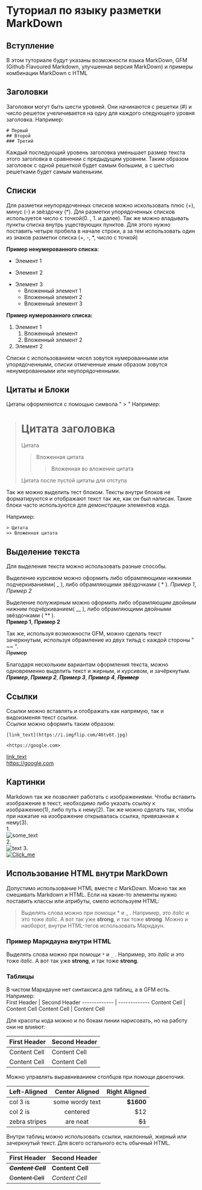 # Туториал по языку разметки MarkDown

## Вступление

В этом туториале будут указаны возможности языка MarkDown, GFM (Github Flavoured Markdown, улучшенная версия MarkDown) и примеры комбинации MarkDown с HTML

## Заголовки

Заголовки могут быть шести уровней. Они начинаются с решетки (#) и число решеток учеличивается на одну для каждого следующего уровня заголовка. Например:
```
# Первый
## Второй
### Третий
```
Каждый последующий уровень заголовка уменьшает размер текста этого заголовка в сравнении с предыдущим уровнем. Таким образом заголовок с одной решеткой будет самым большим, а с шестью решетками будет самым маленьким.
## Списки

Для разметки неупорядоченных списков можно искользовать плюс (+), минус (-) и звёздочку (*). Для разметки упорядоченных списков используется число с точкой(0. , 1. и далее). Так же можно владывать пункты списка внутрь уществующих пунктов. Для этого нужно поставить четыре пробела в начале строки, а за тем использовать один из знаков разметки списка (+, -, *, число с точкой)  

**Пример ненумерованного списка:** 

- Элемент 1
+ Элемент 2
* Элемент 3
    + Вложенный элемент 1
    - Вложенный элемент 2
    * Вложенный элемент 3

**Пример нумерованного списка:**

1. Элемент 1
    1. Вложенный элемент
    2. Вложенный элемент 2
2. Элемент 2

Списки с использованием чисел зовутся нумерованными или упорядоченными, списки отмеченные иным образом зовутся ненумерованными или неупорядоченными. 

## Цитаты и Блоки
Цитаты оформляются с помощью символа " > "
Например:
> # Цитата заголовка 
> Цитата
>> Вложенная цитата
>>> Вложенная во вложение цитата
>
>Цитата после пустой цитаты для отступа

Так же можно выделить тест блоком. Тексты внутри блоков не форматируются и отображают текст так же, как он был написан. Такие блоки часто используются для демонстрации элементов кода.

Например:
```
> Цитата
>> Вложенная цитата
```

## Выделение текста
Для выделения текста можно использовать разные способы.


Выделение курсивом можно оформить либо обрамляющими нижними подчеркиваниями( _ ), либо обрамляющими звёздочками ( * ).
*Пример 1*, _Пример 2_

Выделение полужирным можно оформить либо обрамляющим двойным нижним подчёркиванием( __ ), либо обрамляющими двойными звёздочками ( ** ).  
**Пример 1**, __Пример 2__

Так же, используя возможности GFM, можно сделать текст зачеркнутым, используя обрамление из двух тильд с каждой стороны " ~~ ".  
~~Пример~~

Благодаря нескольким вариантам оформления текста, можно одновременно выделить текст и жирным, и курсивом, и зачёркнутым.  
**_Пример_**, ***Пример 2***, ___Пример 3___, __*Пример 4*__, ~~**_Пример_**~~

## Ссылки
Ссылки можно вставлять и отображать как напрямую, так и видоизменяя текст ссылки.  
Ссылки можно оформить таким образом:  
```
[link_text](https://i.imgflip.com/46tv6t.jpg)  

<https://google.com>
```
[link_text](https://i.imgflip.com/46tv6t.jpg)  
<https://google.com>


## Картинки
Markdown так же позволяет работать с изображениями.
Чтобы вставить изображение в текст, необходимо либо указать ссылку к изображению(1), либо путь к нему(2). Так же можно сделать так, чтобы при нажатие на изображение открывалась ссылка, привязанная к нему(3).  
1.  
![some_text](https://static.vecteezy.com/system/resources/previews/006/947/132/original/computer-reaction-faces-internet-funny-meme-man-staring-at-computer-screen-common-memes-used-across-internet-in-chats-of-gifs-free-vector.jpg)  
2.  
![text](image2.jpg "Примечание")
3.  
[![Click_me](https://texterra.ru/upload/img/2014-07-14-tex-02.jpg)](https://www.google.com/search?q=git+meme&rlz=1C1MSIM_enRU869RU869&sxsrf=ALiCzsa_phF4PMGypUxJhdYnOSEzPF34kA:1669296790359&source=lnms&tbm=isch&sa=X&ved=2ahUKEwis3NqR98b7AhWTyosKHTCVDaIQ_AUoAXoECAIQAw&biw=1920&bih=937#imgrc=wzB3SnbFo7ZgCM)

## Использование HTML внутри MarkDown
Допустимо использование HTML вместе с MarkDown.
Mожно так же смешивать Markdown и HTML. Если на какие-то
элементы нужно поставить классы или атрибуты, смело
используем HTML:
> Выделять слова можно при помощи * и _ . Например, это
<em class="a1">italic</em> и это тоже <i
class="a1">italic</i>. А вот так уже <b>strong</b>, и
так тоже <strong>strong</strong>.
Можно и наоборот, внутри HTML-тегов использовать
Маркдаун.
<section class="someclass">

### Пример Маркдауна внутри HTML

Выделять слова можно при помощи `*` и `_` . Например,
это _italic_ и это тоже *italic*. А вот так уже
__strong__, и так тоже **strong**.
</section>

### **Таблицы**
В чистом Маркдауне нет синтаксиса для таблиц, а в GFM
есть. Например:  
First Header | Second Header
------------- | -------------
Content Cell | Content Cell
Content Cell | Content Cell

Для красоты кода можно и по бокам линии нарисовать, но на работу они не влияют:

| First Header | Second Header |
| ------------- | ------------- |
| Content Cell | Content Cell |
| Content Cell | Content Cell |

Можно управлять выравниванием столбцов при помощи
двоеточия.

| Left-Aligned | Center Aligned | Right Aligned |
|:------------- |:---------------:| -------------:|
| col 3 is | some wordy text | **$1600** |
| col 2 is | centered | $12 |
| zebra stripes | are neat | ~~$1~~ |

Внутри таблиц можно использовать ссылки, наклонный, жирный или
зачеркнутый текст.
Для всего остального есть обычный HTML.

| First Header | Second Header |
| ------------- | ------------- |
| **~~_Content Cell_~~** | **Content Cell** |
| ~~Content Cell~~ | _Content Cell_ |
